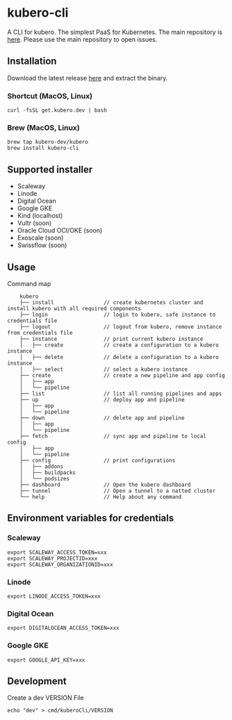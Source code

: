 # kubero-cli
A CLI for kubero. The simplest PaaS for Kubernetes.
The main repository is [here](https://github.com/kubero-dev/kubero). Please use the main repository to open issues. 

## Installation

Download the latest release [here](https://github.com/kubero-dev/kubero-cli/releases/latest) and extract the binary.

### Shortcut (MacOS, Linux)
```
curl -fsSL get.kubero.dev | bash
```

### Brew (MacOS, Linux)
```
brew tap kubero-dev/kubero
brew install kubero-cli
```

## Supported installer
- Scaleway
- Linode
- Digital Ocean
- Google GKE
- Kind (localhost)
- Vultr (soon)
- Oracle Cloud OCI/OKE (soon)
- Exoscale (soon)
- Swissflow (soon)


## Usage
Command map
```
    kubero
    ├── install                // create kubernetes cluster and install kubero with all required components
    ├── login                  // login to kubero, safe instance to credentials file
    ├── logout                 // logout from kubero, remove instance from credentials file
    ├── instance               // print current kubero instance
    │   ├── create             // create a configuration to a kubero instance
    │   ├── delete             // delete a configuration to a kubero instance
    │   ├── select             // select a kubero instance
    ├── create                 // create a new pipeline and app config
    │   ├── app
    │   └── pipeline
    ├── list                   // list all running pipelines and apps
    ├── up                     // deploy app and pipeline
    │   ├── app
    │   └── pipeline
    ├── down                   // delete app and pipeline
    │   ├── app
    │   └── pipeline
    ├── fetch                  // sync app and pipeline to local config
    │   ├── app
    │   └── pipeline
    ├── config                 // print configurations
    │   ├── addons
    │   ├── buildpacks
    │   └── podsizes
    ├── dashboard              // Open the kubero dashboard
    ├── tunnel                 // Open a tunnel to a natted cluster
    └── help                   // Help about any command   
```


## Environment variables for credentials
### Scaleway
```
export SCALEWAY_ACCESS_TOKEN=xxx
export SCALEWAY_PROJECTID=xxx
export SCALEWAY_ORGANIZATIONID=xxx
```

### Linode
```
export LINODE_ACCESS_TOKEN=xxx
```

### Digital Ocean
```
export DIGITALOCEAN_ACCESS_TOKEN=xxx
```

### Google GKE
```
export GOOGLE_API_KEY=xxx
```

## Development
Create a dev VERSION File
```
echo "dev" > cmd/kuberoCli/VERSION
```
